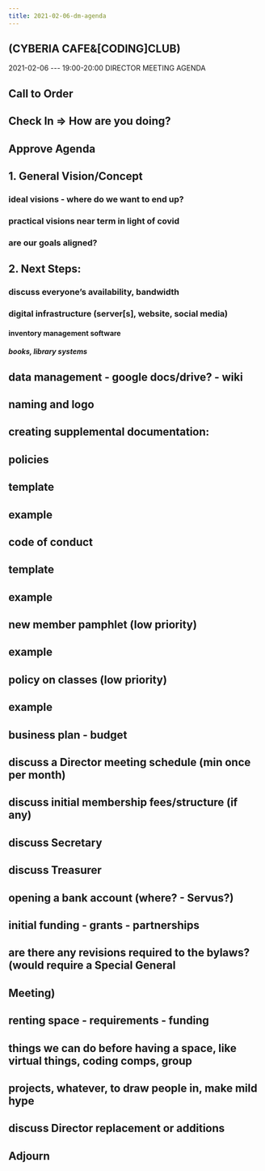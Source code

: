 ```yaml
---
title: 2021-02-06-dm-agenda
---
```


## (CYBERIA CAFE&[CODING]CLUB)
2021-02-06 --- 19:00-20:00
DIRECTOR MEETING
AGENDA
## Call to Order
## Check In => How are you doing?
## Approve Agenda
## 1. General Vision/Concept
### ideal visions - where do we want to end up?
### practical visions near term in light of covid
### are our goals aligned?
## 2. Next Steps:
### discuss everyone’s availability, bandwidth
### digital infrastructure (server[s], website, social media)
#### inventory management software
##### books, library systems
## data management - google docs/drive? - wiki
## naming and logo
## creating supplemental documentation:
## policies
## template
## example
## code of conduct
## template
## example
## new member pamphlet (low priority)
## example
## policy on classes (low priority)
## example
## business plan - budget
## discuss a Director meeting schedule (min once per month)
## discuss initial membership fees/structure (if any)
## discuss Secretary
## discuss Treasurer
## opening a bank account (where? - Servus?)
## initial funding - grants - partnerships
## are there any revisions required to the bylaws? (would require a Special General
## Meeting)
## renting space - requirements - funding
## things we can do before having a space, like virtual things, coding comps, group
## projects, whatever, to draw people in, make mild hype
## discuss Director replacement or additions
## Adjourn
